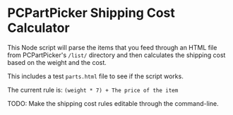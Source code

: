 # PCPartPicker Shipping Cost Calculator


This Node script will parse the items that you feed through an HTML file from PCPartPicker's `/list/` directory and then calculates the shipping cost based on the weight and the cost.


This includes a test `parts.html` file to see if the script works.

The current rule is: `(weight * 7) + The price of the item`


TODO: Make the shipping cost rules editable through the command-line.